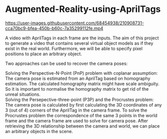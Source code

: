 # Augmented-Reality-using-AprilTags



https://user-images.githubusercontent.com/68454938/210908731-cca70bc9-bfea-450b-b60c-7a35299112fe.mp4


A video with AprilTags in each frame are the inputs. The aim of this project to generate a video that contains several virtual object models as if they exist in the real world. Furthermore, we will be able to specify pixel positions to place an arbitrary object. 

Two approaches can be used to recover the camera poses:

Solving the Perspective-N-Point (PnP) problem with coplanar assumption: The camera pose is estimated from an AprilTag based on homography estimation. The calculated homography matrix might have scale ambiguity. So it is important to normalise the homography matrix to get rid of the unreal situations.  
Solving the Persepective-three-point (P3P) and the Procrustes problem: The camera pose is calculated by first calculating the 3D coordinates of any 3 (out of 4) corners of the AprilTag in the camera frame. To solve the Procrustes problem the correspondence of the same 3 points in the world frame and the camera frame are used to solve for camera pose. 
After retrieving the 3D relationship between the camera and world, we can place an arbitrary objects in the scene. 

